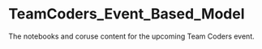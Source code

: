# TeamCoders_Event_Based_Model
The notebooks and coruse content for the upcoming Team Coders event. 
